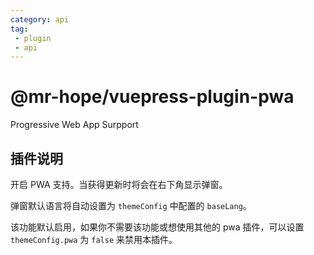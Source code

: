 ```yaml
---
category: api
tag: 
 - plugin
 - api
---
```


# @mr-hope/vuepress-plugin-pwa <MyBadge text="新增" />  <MyBadge text="主题色适配" />  <MyBadge text="夜间模式适配" />

Progressive Web App Surpport

## 插件说明

开启 PWA 支持。当获得更新时将会在右下角显示弹窗。

弹窗默认语言将自动设置为 `themeConfig` 中配置的 `baseLang`。

该功能默认启用，如果你不需要该功能或想使用其他的 pwa 插件，可以设置 `themeConfig.pwa` 为 `false` 来禁用本插件。
